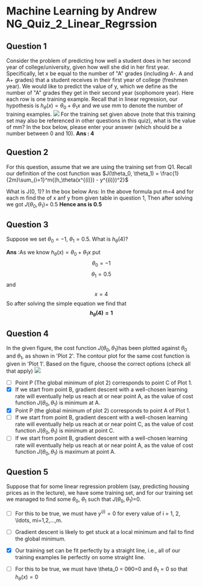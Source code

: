 

# Machine Learning by Andrew NG_Quiz_2_Linear_Regrssion
## Question 1
Consider the problem of predicting how well a student does in her second year of college/university, given how well she did in her first year.
Specifically, let x be equal to the number of "A" grades (including A-. A and A+ grades) that a student receives in their first year of college (freshmen year). We would like to predict the value of y, which we define as the number of "A" grades they get in their second year (sophomore year).
Here each row is one training example. Recall that in linear regression, our hypothesis is  $h_\theta(x) = \theta_0 + \theta_1x$ and we use  mm  to denote the number of training examples.
![](https://d396qusza40orc.cloudfront.net/flex-ml/quizIIq1v2.png)
For the training set given above (note that this training set may also be referenced in other questions in this quiz), what is the value of mm? In the box below, please enter your answer (which should be a number between 0 and 10).
**Ans : 4**
## Question 2
For this question, assume that we are using the training set from Q1. Recall our definition of the cost function was  $J(\theta_0, \theta_1) = \frac{1}{2m}\sum_{i=1}^m{(h_\theta(x^{(i)}) - y^{(i)})^2}$

What is J(0, 1)? In the box below
Ans: In the above formula put m=4 and for each m find the of x anf y from given table in question 1, Then after solving we got $J(\theta_0, \theta_1)$=  $0.5$
**Hence ans is $0.5$**

## Question 3
Suppose we set $\theta_0 = -1$, $\theta_1 = 0.5$. What is $h_{\theta}(4)$?

**Ans** :As we know $h_\theta(x) = \theta_0 + \theta_1x$ 
put $$\theta_0 = -1$$  $$\theta_1 = 0.5$$ and  $$x = 4$$
So after solving the simple equation we find that **$$h_{\theta}(4)=1$$**
## Question 4  
In the given figure, the cost function $J(\theta_0,\theta_1)$has been plotted against $\theta_0$​ and $\theta_1$​, as shown in 'Plot 2'. The contour plot for the same cost function is given in 'Plot 1'. Based on the figure, choose the correct options (check all that apply)
![](https://d396qusza40orc.cloudfront.net/ml/images/4.2-quiz-1.png)

 - [ ] Point P (The global minimum of plot 2) corresponds to point C of Plot 1.
 - [x] If we start from point B, gradient descent with a well-chosen learning rate will eventually help us reach at or near point A, as the value of cost function $J(\theta_0,\theta_1)$ is minimum at A.
 - [x] Point P (the global minimum of plot 2) corresponds to point A of Plot 1.
 - [ ] If we start from point B, gradient descent with a well-chosen learning rate will eventually help us reach at or near point C, as the value of cost function $J(\theta_0,\theta_1)$ is minimum at point C.
 - [ ] If we start from point B, gradient descent with a well-chosen learning rate will eventually help us reach at or near point A, as the value of cost function $J(\theta_0,\theta_1)$ is maximum at point A.

## Question 5 
Suppose that for some linear regression problem (say, predicting housing prices as in the lecture), we have some training set, and for our training set we managed to find some  $\theta_0$​,  $\theta_1$  such that  $J(\theta_0, \theta_1)$=0.

 - [ ] For this to be true, we must have $y^{(i)} = 0$ for every value of i = 1, 2, \ldots, mi=1,2,…,m.
 - [ ] Gradient descent is likely to get stuck at a local minimum and fail to find the global minimum.
 - [x] Our training set can be fit perfectly by a straight line,
i.e., all of our training examples lie perfectly on some straight line.
 - [ ] For this to be true, we must have \theta_0 = 0θ0​=0 and $\theta_1 = 0$ so that $h_\theta(x) = 0$

